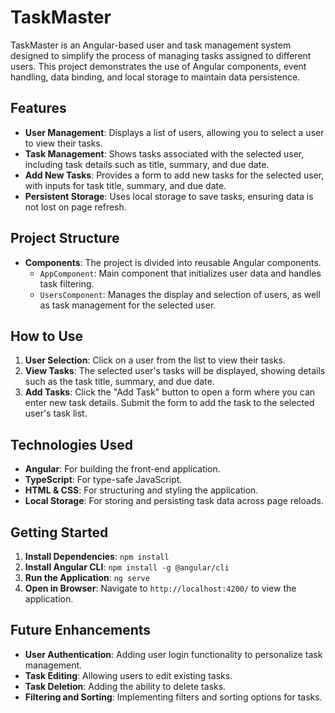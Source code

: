 

# TaskMaster

TaskMaster is an Angular-based user and task management system designed to simplify the process of managing tasks assigned to different users. This project demonstrates the use of Angular components, event handling, data binding, and local storage to maintain data persistence.

## Features

- **User Management**: Displays a list of users, allowing you to select a user to view their tasks.
- **Task Management**: Shows tasks associated with the selected user, including task details such as title, summary, and due date.
- **Add New Tasks**: Provides a form to add new tasks for the selected user, with inputs for task title, summary, and due date.
- **Persistent Storage**: Uses local storage to save tasks, ensuring data is not lost on page refresh.

## Project Structure

- **Components**: The project is divided into reusable Angular components.
  - `AppComponent`: Main component that initializes user data and handles task filtering.
  - `UsersComponent`: Manages the display and selection of users, as well as task management for the selected user.

## How to Use

1. **User Selection**: Click on a user from the list to view their tasks.
2. **View Tasks**: The selected user's tasks will be displayed, showing details such as the task title, summary, and due date.
3. **Add Tasks**: Click the "Add Task" button to open a form where you can enter new task details. Submit the form to add the task to the selected user's task list.

## Technologies Used

- **Angular**: For building the front-end application.
- **TypeScript**: For type-safe JavaScript.
- **HTML & CSS**: For structuring and styling the application.
- **Local Storage**: For storing and persisting task data across page reloads.

## Getting Started

1. **Install Dependencies**: `npm install`
2. **Install Angular CLI**: `npm install -g @angular/cli`
3. **Run the Application**: `ng serve`
4. **Open in Browser**: Navigate to `http://localhost:4200/` to view the application.

## Future Enhancements

- **User Authentication**: Adding user login functionality to personalize task management.
- **Task Editing**: Allowing users to edit existing tasks.
- **Task Deletion**: Adding the ability to delete tasks.
- **Filtering and Sorting**: Implementing filters and sorting options for tasks.
